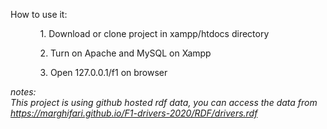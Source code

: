 <h>How to use it:</h>

<ol>
  <ul> 1. Download or clone project in xampp/htdocs directory </ul>
  <ul> 2. Turn on Apache and MySQL on Xampp </ul>
  <ul> 3. Open 127.0.0.1/f1 on browser</ul>
</ol>

<i>notes: <br>
This project is using github hosted rdf data, you can access the data from https://marghifari.github.io/F1-drivers-2020/RDF/drivers.rdf</i>

